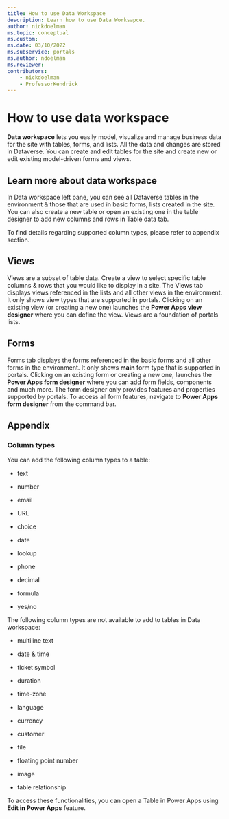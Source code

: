 ```yaml
---
title: How to use Data Workspace
description: Learn how to use Data Worksapce.
author: nickdoelman
ms.topic: conceptual
ms.custom: 
ms.date: 03/10/2022
ms.subservice: portals
ms.author: ndoelman
ms.reviewer:
contributors:
    - nickdoelman
    - ProfessorKendrick
---
```

# How to use data workspace

**Data workspace** lets you easily model, visualize and manage business data for the site with tables, forms, and lists. All the data and changes are stored in Dataverse. You can create and edit tables for the site and create new or edit existing model-driven forms and views. 

## Learn more about data workspace

In Data workspace left pane, you can see all Dataverse tables in the environment & those that are used in basic forms, lists created in the site. You can also create a new table or open an existing one in the table designer to add new columns and rows in Table data tab.

To find details regarding supported column types, please refer to appendix section.

## Views

Views are a subset of table data. Create a view to select specific table columns & rows that you would like to display in a site. The Views tab displays views referenced in the lists and all other views in the environment. It only shows view types that are supported in portals. Clicking on an existing view (or creating a new one) launches the **Power Apps view designer** where you can define the view. Views are a foundation of portals lists.

## Forms

Forms tab displays the forms referenced in the basic forms and all other forms in the environment. It only shows **main** form type that is supported in portals. Clicking on an existing form or creating a new one, launches the **Power Apps form designer** where you can add form fields, components and much more. The form designer only provides features and properties supported by portals. To access all form features, navigate to **Power Apps form designer** from the command bar.

## Appendix

### Column types

You can add the following column types to a table:

- text

- number

- email

- URL

- choice

- date

- lookup

- phone

- decimal

- formula

- yes/no

The following column types are not available to add to tables in Data workspace:

- multiline text

- date & time

- ticket symbol

- duration

- time-zone

- language

- currency

- customer

- file

- floating point number

- image

- table relationship

To access these functionalities, you can open a Table in Power Apps using **Edit in Power Apps** feature.